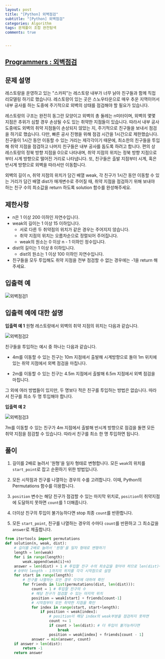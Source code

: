 ```yaml
---
layout: post
title: "[Python] 외벽점검"
subtitle: "[Python] 외벽점검"
categories: Algorithm
tags: 문제풀이 조합 완전탐색
comments: true


---
```

## [Programmers : 외벽점검](https://programmers.co.kr/learn/courses/10336/lessons/64199)

## 문제 설명
레스토랑을 운영하고 있는 "스카피"는 레스토랑 내부가 너무 낡아 친구들과 함께 직접 리모델링 하기로 했습니다. 레스토랑이 있는 곳은 스노우타운으로 매우 추운 지역이어서 내부 공사를 하는 도중에 주기적으로 외벽의 상태를 점검해야 할 필요가 있습니다.

레스토랑의 구조는 완전히 동그란 모양이고 외벽의 총 둘레는 n미터이며, 외벽의 몇몇 지점은 추위가 심할 경우 손상될 수도 있는 취약한 지점들이 있습니다. 따라서 내부 공사 도중에도 외벽의 취약 지점들이 손상되지 않았는 지, 주기적으로 친구들을 보내서 점검을 하기로 했습니다. 다만, 빠른 공사 진행을 위해 점검 시간을 1시간으로 제한했습니다. 친구들이 1시간 동안 이동할 수 있는 거리는 제각각이기 때문에, 최소한의 친구들을 투입해 취약 지점을 점검하고 나머지 친구들은 내부 공사를 돕도록 하려고 합니다. 편의 상 레스토랑의 정북 방향 지점을 0으로 나타내며, 취약 지점의 위치는 정북 방향 지점으로부터 시계 방향으로 떨어진 거리로 나타냅니다. 또, 친구들은 출발 지점부터 시계, 혹은 반시계 방향으로 외벽을 따라서만 이동합니다.

외벽의 길이 n, 취약 지점의 위치가 담긴 배열 weak, 각 친구가 1시간 동안 이동할 수 있는 거리가 담긴 배열 dist가 매개변수로 주어질 때, 취약 지점을 점검하기 위해 보내야 하는 친구 수의 최소값을 return 하도록 solution 함수를 완성해주세요.


## 제한사항
- n은 1 이상 200 이하인 자연수입니다.
- weak의 길이는 1 이상 15 이하입니다.
  - 서로 다른 두 취약점의 위치가 같은 경우는 주어지지 않습니다.
  - 취약 지점의 위치는 오름차순으로 정렬되어 주어집니다.
  - weak의 원소는 0 이상 n - 1 이하인 정수입니다.
- dist의 길이는 1 이상 8 이하입니다.
  - dist의 원소는 1 이상 100 이하인 자연수입니다.
- 친구들을 모두 투입해도 취약 지점을 전부 점검할 수 없는 경우에는 -1을 return 해주세요.

## 입출력 예
![외벽점검1](https://bernard-choi.github.io/assets/img/post_img/외벽점검1.jpg)

## 입출력 예에 대한 설명

**입출력 예 1**
원형 레스토랑에서 외벽의 취약 지점의 위치는 다음과 같습니다.

![외벽점검2](https://bernard-choi.github.io/assets/img/post_img/외벽점검2.jpg)

친구들을 투입하는 예시 중 하나는 다음과 같습니다.

- 4m를 이동할 수 있는 친구는 10m 지점에서 출발해 시계방향으로 돌아 1m 위치에 있는 취약 지점에서 외벽 점검을 마칩니다.

- 2m를 이동할 수 있는 친구는 4.5m 지점에서 출발해 6.5m 지점에서 외벽 점검을 마칩니다.

그 외에 여러 방법들이 있지만, 두 명보다 적은 친구를 투입하는 방법은 없습니다. 따라서 친구를 최소 두 명 투입해야 합니다.

**입출력 예 2**

![외벽점검3](https://bernard-choi.github.io/assets/img/post_img/외벽점검3.jpg)

7m를 이동할 수 있는 친구가 4m 지점에서 출발해 반시계 방향으로 점검을 돌면 모든 취약 지점을 점검할 수 있습니다. 따라서 친구를 최소 한 명 투입하면 됩니다.

## 풀이

1. 길이를 2배로 늘려서 '원형'을 일자 형태로 변형합니다. 모든 `weak`의 위치를 `start_point`로 잡고 순환하기 위한 방법입니다.

2. 모든 시작점과 친구를 나열하는 경우의 수를 고려합니다. 이때, Python의 Permutations 함수를 이용합니다.

3. `position` 변수는 해당 친구가 점검할 수 있는 마지막 위치로, `position`이 취약지점에 도달하지 못하면 `count`를 1 더해줍니다.

4. 더이상 친구의 투입이 불가능하다면 stop 최종 `count`를 반환합니다.

5. 모든 `start_point`, 친구를 나열하는 경우의 수마다 `count`를 반환하고 그 최소값을 `answer`로 제출합니다.

```python
from itertools import permutations
def solution(n, weak, dist):
    # 길이를 2배로 늘려서 '원형'을 일자 형태로 변형하기
    length = len(weak)
    for i in range(length):
        weak.append(weak[i]+n)
    answer = len(dist) + 1 # 투입할 친구 수의 최솟값을 찾아야 하므로 len(dist)+1로 초기화
    # 0부터 length - 1까지의 위치를 각각 시작점으로 설정
    for start in range(length):
        # 친구를 나열하는 모든 경우 각각에 대하여 확인
        for friends in list(permutations(dist, len(dist))):
            count = 1 # 투입할 친구의 수
            # 해당 친구가 점검할 수 있는 마지막 위치
            position = weak[start] + friends[count-1]
            # 시작점부터 모든 취약한 지점을 확인
            for index in range(start, start+length):
                if position < weak[index]:
                    # position이 해당 index의 weak부분을 점검하지 못하면
                    count += 1
                    if count > len(dist): # 더 투입이 불가능하다면
                        break
                    position = weak[index] + friends[count - 1]
            answer = min(answer, count)
    if answer > len(dist):
        return -1
    return answer
```

